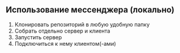 ## Использование мессенджера (локально)
1. Клонировать репозиторий в любую удобную папку
2. Собрать отдельно сервер и клиента
3. Запустить сервер
4. Подключиться к нему клиентом(-ами)
